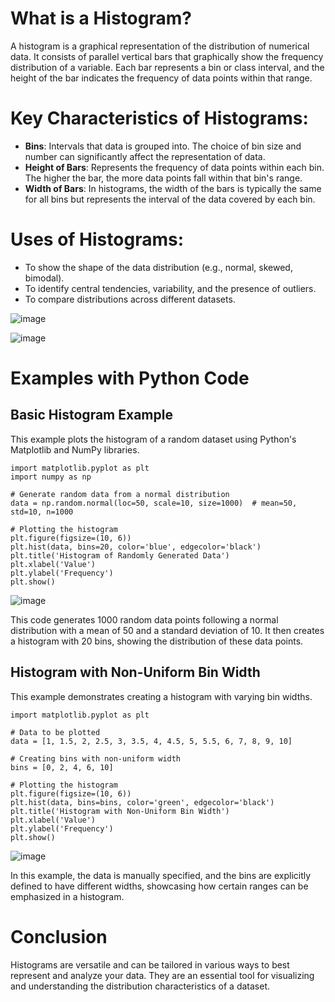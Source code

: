 # What is a Histogram?

A histogram is a graphical representation of the distribution of numerical data. It consists of parallel vertical bars that graphically show the frequency distribution of a variable. Each bar represents a bin or class interval, and the height of the bar indicates the frequency of data points within that range.

# Key Characteristics of Histograms:

- **Bins**: Intervals that data is grouped into. The choice of bin size and number can significantly affect the representation of data.
- **Height of Bars**: Represents the frequency of data points within each bin. The higher the bar, the more data points fall within that bin's range.
- **Width of Bars**: In histograms, the width of the bars is typically the same for all bins but represents the interval of the data covered by each bin.

# Uses of Histograms:

- To show the shape of the data distribution (e.g., normal, skewed, bimodal).
- To identify central tendencies, variability, and the presence of outliers.
- To compare distributions across different datasets.

![image](https://github.com/yangshiteng/Data-Science-Learning-Path/assets/60442877/9528cd5f-824e-4b70-8ca0-13791e01f3fc)

![image](https://github.com/yangshiteng/Data-Science-Learning-Path/assets/60442877/84438e73-879b-4ea7-9edb-516d4e4cd769)

# Examples with Python Code

## Basic Histogram Example

This example plots the histogram of a random dataset using Python's Matplotlib and NumPy libraries.

    import matplotlib.pyplot as plt
    import numpy as np
    
    # Generate random data from a normal distribution
    data = np.random.normal(loc=50, scale=10, size=1000)  # mean=50, std=10, n=1000
    
    # Plotting the histogram
    plt.figure(figsize=(10, 6))
    plt.hist(data, bins=20, color='blue', edgecolor='black')
    plt.title('Histogram of Randomly Generated Data')
    plt.xlabel('Value')
    plt.ylabel('Frequency')
    plt.show()

![image](https://github.com/yangshiteng/Data-Science-Learning-Path/assets/60442877/e3023666-eab5-42bb-a284-85610d5f52e6)

This code generates 1000 random data points following a normal distribution with a mean of 50 and a standard deviation of 10. It then creates a histogram with 20 bins, showing the distribution of these data points.

## Histogram with Non-Uniform Bin Width

This example demonstrates creating a histogram with varying bin widths.
    
    import matplotlib.pyplot as plt
    
    # Data to be plotted
    data = [1, 1.5, 2, 2.5, 3, 3.5, 4, 4.5, 5, 5.5, 6, 7, 8, 9, 10]
    
    # Creating bins with non-uniform width
    bins = [0, 2, 4, 6, 10]
    
    # Plotting the histogram
    plt.figure(figsize=(10, 6))
    plt.hist(data, bins=bins, color='green', edgecolor='black')
    plt.title('Histogram with Non-Uniform Bin Width')
    plt.xlabel('Value')
    plt.ylabel('Frequency')
    plt.show()

![image](https://github.com/yangshiteng/Data-Science-Learning-Path/assets/60442877/7185f89b-6d67-4d79-95d7-b9f0dc5a5c32)

In this example, the data is manually specified, and the bins are explicitly defined to have different widths, showcasing how certain ranges can be emphasized in a histogram.

# Conclusion

Histograms are versatile and can be tailored in various ways to best represent and analyze your data. They are an essential tool for visualizing and understanding the distribution characteristics of a dataset.






